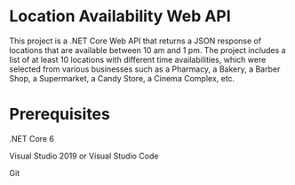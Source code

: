 # Location Availability Web API

This project is a .NET Core Web API that returns a JSON response of locations that are available between 10 am and 1 pm. The project includes a list of at least 10 locations with different time availabilities, which were selected from various businesses such as a Pharmacy, a Bakery, a Barber Shop, a Supermarket, a Candy Store, a Cinema Complex, etc.

# Prerequisites

.NET Core 6

Visual Studio 2019 or Visual Studio Code

Git
